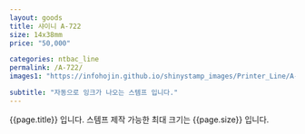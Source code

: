 ```yaml
---
layout: goods
title: 샤이니 A-722
size: 14x38mm
price: "50,000"

categories: ntbac_line
permalink: /A-722/
images1: "https://infohojin.github.io/shinystamp_images/Printer_Line/A-722/A-722_1.jpg"

subtitle: "자동으로 잉크가 나오는 스템프 입니다."
---
```


{{page.title}} 입니다. 스템프 제작 가능한 최대 크기는 {{page.size}} 입니다.